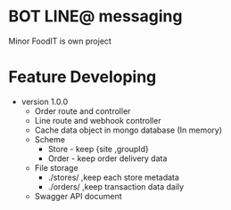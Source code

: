 # BOT LINE@ messaging
 Minor FoodIT is own project
 
# Feature Developing
 * version 1.0.0
      * Order route and controller
      * Line route and webhook controller
      * Cache data object in mongo database (In memory)
      * Scheme 
         * Store - keep {site ,groupId}
         * Order - keep order delivery data 
      * File storage
         * ./stores/  ,keep each store metadata
         * ./orders/  ,keep transaction data daily 
      * Swagger API document
